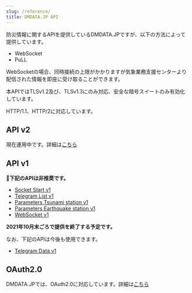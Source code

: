 ```yaml
---
slug: /reference/
title: DMDATA.JP API
---
```

防災情報に関するAPIを提供しているDMDATA.JPですが、以下の方法によって提供しています。

* WebSocket
* PuLL

WebSocketの場合、同時接続の上限がかかりますが気象業務支援センターより配信された情報を即座に受け取ることができます。

本APIではTLSv1.2及び、TLSv1.3にのみ対応、安全な暗号スイートのみ有効化しています。

HTTP/1.1、HTTP/2に対応しています。

## API v2
現在運用中です。詳細は[こちら](/reference/api/v2/)

## API v1
**&#x1f6ab;下記のAPIは非推奨です。**
* [Socket Start v1](/reference/api/socket.v1/start)
* [Telegram List v1](/reference/api/telegram.v1/list)
* [Parameters Tsunami station v1](/reference/api/parameters/tsunami)
* [Parameters Earthquake station v1](/reference/api/parameters/earthquake)
* [WebSocket v1](/reference/api/websocket.v1/websocket)

**2021年10月末ごろで提供を終了する予定です。**

なお、下記のAPIは今後も使用できます。
* [Telegram Data v1](/reference/api/v1/telegram.data)

## OAuth2.0
DMDATA.JPでは、OAuth2.0に対応しています。詳細は[こちら](/reference/oauth2/v1/)
